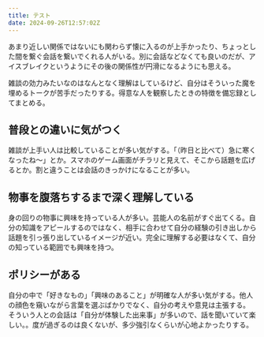 ```yaml
---
title: テスト
date: 2024-09-26T12:57:02Z
---
```


あまり近しい関係ではないにも関わらず懐に入るのが上手かったり、ちょっとした間を繋ぐ会話を繋いでくれる人がいる。別に会話などなくても良いのだが、アイスブレイクというようにその後の関係性が円滑になるようにも思える。

雑談の効力みたいなのはなんとなく理解はしているけど、自分はそういった魔を埋めるトークが苦手だったりする。得意な人を観察したときの特徴を備忘録としてまとめる。

## 普段との違いに気がつく
雑談が上手い人は比較していることが多い気がする。「（昨日と比べて）急に寒くなったね〜」とか。スマホのゲーム画面がチラリと見えて、そこから話題を広げるとか。割と違うことは会話のきっかけになることが多い。

## 物事を腹落ちするまで深く理解している

身の回りの物事に興味を持っている人が多い。芸能人の名前がすぐ出てくる。自分の知識をアピールするのではなく、相手に合わせて自分の経験の引き出しから話題を引っ張り出しているイメージが近い。完全に理解する必要はなくて、自分の知っている範囲でも興味を持つ。

## ポリシーがある

自分の中で「好きなもの」「興味のあること」が明確な人が多い気がする。他人の顔色を窺いながら言葉を選ぶばかりでなく、自分の考えや意見は主張する。そういう人との会話は「自分が体験した出来事」が多いので、話を聞いていて楽しい。。度が過ぎるのは良くないが、多少強引なくらいが心地よかったりする。


